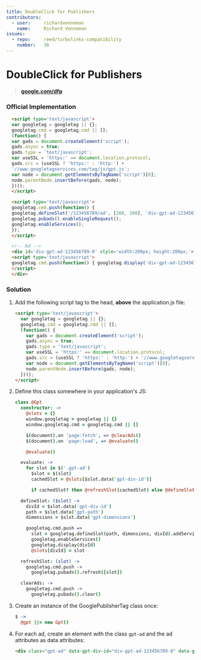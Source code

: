 ```yaml
---
title: DoubleClick for Publishers
contributors:
  - user:     richardvenneman
    name:     Richard Venneman
issues:
  - repo:     reed/turbolinks-compatibility
    number:   36
---
```


# DoubleClick for Publishers

> **[google.com/dfp](http://www.google.com/doubleclick/publishers/welcome/)**

### Official Implementation

```html
  <script type='text/javascript'>
  var googletag = googletag || {};
  googletag.cmd = googletag.cmd || [];
  (function() {
  var gads = document.createElement('script');
  gads.async = true;
  gads.type = 'text/javascript';
  var useSSL = 'https:' == document.location.protocol;
  gads.src = (useSSL ? 'https:' : 'http:') +
  '//www.googletagservices.com/tag/js/gpt.js';
  var node = document.getElementsByTagName('script')[0];
  node.parentNode.insertBefore(gads, node);
  })();
  </script>

  <script type='text/javascript'>
  googletag.cmd.push(function() {
  googletag.defineSlot('/123456789/ad', [200, 200], 'div-gpt-ad-123456789-0').addService(googletag.pubads());
  googletag.pubads().enableSingleRequest();
  googletag.enableServices();
  });
  </script>
  ```

```html
  <!-- Ad -->
  <div id='div-gpt-ad-123456789-0' style='width:200px; height:200px;'>
  <script type='text/javascript'>
  googletag.cmd.push(function() { googletag.display('div-gpt-ad-123456789-0'); });
  </script>
  </div>
  ```

### Solution

1. Add the following script tag to the head, **above** the application.js file:

    ```html
    <script type='text/javascript'>
      var googletag = googletag || {};
      googletag.cmd = googletag.cmd || [];
      (function() {
        var gads = document.createElement('script');
        gads.async = true;
        gads.type = 'text/javascript';
        var useSSL = 'https:' == document.location.protocol;
        gads.src = (useSSL ? 'https:' : 'http:') + '//www.googletagservices.com/tag/js/gpt.js';
        var node = document.getElementsByTagName('script')[0];
        node.parentNode.insertBefore(gads, node);
      })();
    </script>
    ```

2. Define this class somewhere in your application's JS:

    ```coffeescript
    class @Gpt
      constructor: ->
        @slots = {}
        window.googletag = googletag || {}
        window.googletag.cmd = googletag.cmd || []

        $(document).on 'page:fetch', => @clearAds()
        $(document).on 'page:load', => @evaluate()

        @evaluate()

      evaluate: ->
        for slot in $('.gpt-ad')
          $slot = $(slot)
          cachedSlot = @slots[$slot.data('gpt-div-id')]

          if cachedSlot? then @refreshSlot(cachedSlot) else @defineSlot($slot)

      defineSlot: ($slot) ->
        divId = $slot.data('gpt-div-id')
        path = $slot.data('gpt-path')
        dimensions = $slot.data('gpt-dimensions')

        googletag.cmd.push =>
          slot = googletag.defineSlot(path, dimensions, divId).addService(googletag.pubads())
          googletag.enableServices()
          googletag.display(divId)
          @slots[divId] = slot

      refreshSlot: (slot) ->
        googletag.cmd.push ->
          googletag.pubads().refresh([slot])

      clearAds: ->
        googletag.cmd.push ->
          googletag.pubads().clear()
    ```
3. Create an instance of the GooglePublisherTag class once:

    ```coffeescript
    $ ->
      @gpt ||= new Gpt()
    ```

4. For each ad, create an element with the class `gpt-ad` and the ad attributes as data attributes:

    ```html
    <div class="gpt-ad" data-gpt-div-id="div-gpt-ad-123456789-0" data-gpt-path="/12345678/ad" data-gpt-dimensions="[200, 200]"></div>
    ```
